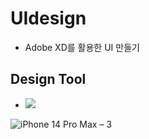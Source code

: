 # UIdesign  

 - Adobe XD를 활용한 UI 만들기
## Design Tool
 - <img src="https://img.shields.io/badge/Adobe%20XD-470137?style=for-the-badge&logo=Adobe%20XD&logoColor=#FF61F6"/>


![iPhone 14 Pro Max – 3](https://github.com/jiwon0629/UI/assets/149983498/3af811c8-9d66-4517-b3dd-fb407b917646)
